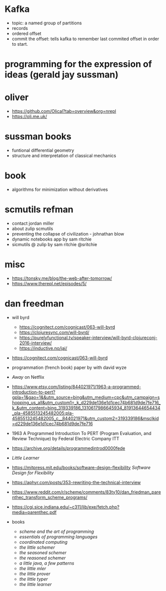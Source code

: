 # Kafka
- topic: a named group of partitions
- records
- ordered offset
- commit the offset: tells kafka to remember last commited offset in order to start.

# programming for the expression of ideas (gerald jay sussman)

# oliver 
- https://github.com/Olical?tab=overview&org=nrepl
- https://oli.me.uk/

# sussman books
- funtional differential geometry
- structure and interpretation of classical mechanics

# book
- algorithms for minimization without derivatives

# scmutils refman
- contact jordan miller
- about zulip scmutils
- preventing the collapse of civilization - johnathan blow
- dynamic notebooks app by sam ritchie
- sicmutils @ zulip by sam ritchie @sritchie

# misc
- https://tonsky.me/blog/the-web-after-tomorrow/
- https://www.therepl.net/episodes/5/

# dan freedman
- will byrd
    - https://cognitect.com/cognicast/063-will-byrd
    - https://clojuresync.com/will-byrd/
    - https://purelyfunctional.tv/speaker-interview/will-byrd-clojureconj-2016-interview/
    - https://inductive.no/jai/

- https://cognitect.com/cognicast/063-will-byrd
- programmation (french book) paper by with david wyze 
- _Away_ on Netflix
- https://www.etsy.com/listing/844021971/1963-a-programmed-introduction-to-pert?gpla=1&gao=1&&utm_source=bing&utm_medium=cpc&utm_campaign=shopping_us_all&utm_custom1=_k_d229de136e1d1cec74b681d9de7fe716_k_&utm_content=bing_319339186_1310617986645934_81913644654434_pla-4585513245482005:pla-4585513245482005_c__844021971&utm_custom2=319339186&msclkid=d229de136e1d1cec74b681d9de7fe716
- 1963 A Programmed Introduction To PERT (Program Evaluation, and Review Technique) by Federal Electric Company ITT
- https://archive.org/details/programmedintrod0000fede
- _Little Learner_
- https://mitpress.mit.edu/books/software-design-flexibility _Software Design for Flexibility_
- https://aphyr.com/posts/353-rewriting-the-technical-interview
- https://www.reddit.com/r/scheme/comments/83ty10/dan_friedman_parenthec_transform_scheme_programs/
- https://cgi.sice.indiana.edu/~c311/lib/exe/fetch.php?media=parenthec.pdf
- books
    - _scheme and the art of programming_
    - _essentials of programming languages_
    - _coordinated computing_
    - _the little schemer_
    - _the seasoned schemer_
    - _the reasoned schemer_
    - _a little java, a few patterns_
    - _the little mler_
    - _the little prover_
    - _the little typer_
    - _the little learner_
